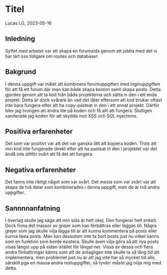 # Titel

Lucas LG, 2023-05-16

## Inledning

Syftet med arbetet var att skapa en forumsida genom att jobba med det vi har lärt oss tidigare om routes och databaser.

## Bakgrund

I denna uppgift var målet att kombinera forumuppgiften med loginuppgiften för att få ett forum där man kan både skapa konton samt skapa posts. Detta gjordes genom att ta kod från båda projekterna och sätta in den i ett enda projekt. Detta är dock svårare än vad det låter eftersom att kod brukar oftast inte bara fungera efter att ha copy-pasteat in den i ett annat projekt. Därför blev jag tvungen att ändra lite på koden och få allt att fungera. Slutligen saniterade jag koden för att skydda mot XSS och SQL injections.

## Positiva erfarenheter

Det som var positivt var att det var ganska lätt att kopiera koden. Trots att min kod inte fungerade direkt efter att ha pasteat in den i projektet var det ändå inte alltför svårt att få det att fungera.

## Negativa erfarenheter

Det fanns inte riktigt något som var svårt. Det mesta som var svårt var att skapa de två delar som kombinerades i denna uppgift, men de är två andra uppgifter.

## Sannnnanfatning

I överlag skulle jag säga att min sida är helt okej. Den fungerar helt enkelt. Dock finns det massor av grejer som kan förbättras eller läggas till. Några grejer som jag skulle vilja lägga till är att kunna kommentera på posts eller kunna likea posts. Man kan dessutom inte ta bort posts just nu vilket känns som en funktion som borde existera. Skulle även vilja göra så att nya posts visas längst upp på sidan istället för längst ner. Vissa av dessa och flera andra förbättringar känns som att de antagligen inte skulle ta så lång tid att implementera, men problemet just nu är att jag inte har så mycket tid alls, särskilt pga en massa andra restuppgifter, så tyvärr måste jag nöja mig med detta.